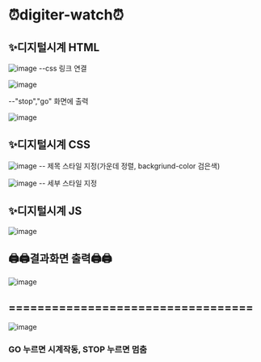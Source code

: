 # ⏰digiter-watch⏰

## ✨디지털시계 HTML

![image](https://user-images.githubusercontent.com/102803326/174727049-9bcd2dec-8df8-4377-a96a-da2af7cfbbd2.png)
--css 링크 연결

![image](https://user-images.githubusercontent.com/102803326/174727135-a228becf-f7bd-4065-b33c-e8943cb969fd.png)

--"stop","go" 화면에 출력

![image](https://user-images.githubusercontent.com/102803326/174727588-f9183cfb-14bb-460d-9bfc-0a77cdba90bf.png)


## ✨디지털시계 CSS

![image](https://user-images.githubusercontent.com/102803326/174727675-71928de2-f998-45e2-9581-65850c4524ac.png)
 -- 제목 스타일 지정(가운데 정렬, backgriund-color 검은색)
 
 ![image](https://user-images.githubusercontent.com/102803326/174727851-a14b4551-5860-4f5a-820f-8b6c5e62fefe.png)
-- 세부 스타일 지정

## ✨디지털시계 JS

![image](https://user-images.githubusercontent.com/102803326/174728062-edec9ce0-1cff-45e2-acc7-e159cd972e19.png)

## 🖨🖨결과화면 출력🖨🖨

![image](https://user-images.githubusercontent.com/102803326/174728144-82702983-ee34-426f-8169-aabbef95562d.png)
## ==================================
![image](https://user-images.githubusercontent.com/102803326/174728185-2ca34cd4-1f77-4368-8f7c-685cb871e7ac.png)
### GO 누르면 시계작동, STOP 누르면 멈춤














